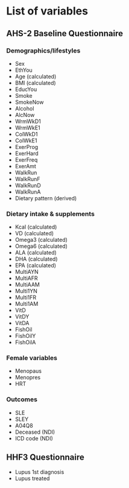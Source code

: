 # List of variables

## AHS-2 Baseline Questionnaire

### Demographics/lifestyles
- Sex
- EthYou
- Age (calculated)
- BMI (calculated)
- EducYou
- Smoke
- SmokeNow
- Alcohol
- AlcNow
- WrmWkD1
- WrmWkE1
- ColWkD1
- ColWkE1
- ExerProg
- ExerHard
- ExerFreq
- ExerAmt
- WalkRun
- WalkRunF
- WalkRunD
- WalkRunA
- Dietary pattern (derived)

### Dietary intake & supplements
- Kcal (calculated)
- VD (calculated)
- Omega3 (calculated)
- Omega6 (calculated)
- ALA (calculated)
- DHA (calculated)
- EPA (calculated)
- MultiAYN
- MultiAFR
- MultiAAM
- Multi1YN
- Multi1FR
- Multi1AM
- VitD
- VitDY
- VitDA
- FishOil
- FishOilY
- FishOilA

### Female variables
- Menopaus
- Menopres
- HRT

### Outcomes
- SLE
- SLEY
- A04Q8
- Deceased (NDI)
- ICD code (NDI)

## HHF3 Questionnaire
- Lupus 1st diagnosis
- Lupus treated